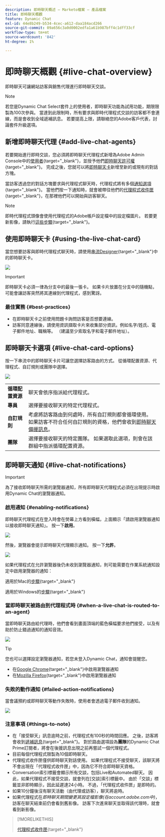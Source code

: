 ```yaml
---
description: 即時聊天概述 — Marketo檔案 — 產品檔案
title: 即時聊天概觀
feature: Dynamic Chat
exl-id: 44e8b249-b534-4cec-a612-daa184acd266
source-git-commit: 09a656c3a0d0002edfa1a61b987bff4c1dff33cf
workflow-type: tm+mt
source-wordcount: '842'
ht-degree: 1%

---
```


# 即時聊天概觀 {#live-chat-overview}

即時聊天可讓網站訪客與銷售代理進行即時聊天交談。

>[!NOTE]
>
>若您是Dynamic Chat Select套件上的使用者，即時聊天功能為試用功能，期限限製為100次參與。 當達到此限制時，所有要求與即時代理程式交談的訪客都不會連線，而是會收到全域遞補訊息。 若要提高上限，請聯絡您的Adobe客戶代表，討論套件升級選項。

## 新增即時聊天代理 {#add-live-chat-agents}

若要開始進行即時交談，您必須將即時聊天代理程式新增為Adobe Admin Console中的[使用者](/help/marketo/product-docs/demand-generation/dynamic-chat/setup-and-configuration/add-or-remove-chat-users.md#add-a-chat-user){target="_blank"}，並授予他們[即時聊天許可權](/help/marketo/product-docs/demand-generation/dynamic-chat/setup-and-configuration/permissions.md){target="_blank"}。 完成之後，您就可以將[即時聊天卡](#using-the-live-chat-card)新增至新的或現有的對話方塊。

當訪客透過您的對話方塊要求與代理程式聊天時，代理程式將有多個[通知選項](/help/marketo/product-docs/demand-generation/dynamic-chat/live-chat/agent-inbox.md#live-chat-notifications){target="_blank"}。 當他們按一下通知時，就會被帶往他們的[代理程式收件匣](/help/marketo/product-docs/demand-generation/dynamic-chat/live-chat/agent-inbox.md){target="_blank"}，在那裡他們可以開始與訪客聊天。

>[!NOTE]
>
>即時代理程式頭像會使用代理程式的Adobe帳戶設定檔中的設定檔圖片。 若要更新影像，請執行[這些步驟](https://helpx.adobe.com/tw/manage-account/using/edit-adobe-account-personal-profile.html){target="_blank"}。

## 使用即時聊天卡 {#using-the-live-chat-card}

當您想要訪客與即時代理程式聊天時，請使用[串流Designer](/help/marketo/product-docs/demand-generation/dynamic-chat/automated-chat/stream-designer.md){target="_blank"}中的即時聊天卡。

![](assets/live-chat-overview-1.png)

>[!IMPORTANT]
>
>即時聊天卡必須一律為分支中的最後一張卡。 如果卡片放置在分支中的隨機點，可能會讓訪客突然將其連線到代理程式，感到驚訝。

### 最佳實務 {#best-practices}

* 在即時聊天卡之前使用問題卡詢問訪客是否想要連線。
* 訪客同意連線後，請使用資訊擷取卡片來收集部分資訊，例如名字/姓氏、電子郵件地址、職稱等。 （建議至少索取名字和電子郵件地址）。

## 即時聊天卡選項 {#live-chat-card-options}

按一下串流中的即時聊天卡片可讓您選擇訪客路由的方式。 從循環配置資源、代理程式、自訂規則或團隊中選擇。

![](assets/live-chat-overview-2.png)

<table>
 <tbody>
  <tr>
   <td><b>循環配置資源</b></td>
   <td>聊天會依序指派給代理程式。</td>
  </tr>
  <tr>
   <td><b>專員</b></td>
   <td>選擇要接收聊天的特定代理程式。</td>
  </tr>
    <tr>
   <td><b>自訂規則</b></td>
   <td>考慮將訪客路由到何處時，所有自訂規則都會循環使用。 如果訪客不符合任何自訂規則的資格，他們會收到<a href="/help/marketo/product-docs/demand-generation/dynamic-chat/setup-and-configuration/agent-management.md#live-chat-fallback" target="_blank">即時聊天備援訊息</a>。</td>
  </tr>
  <tr>
   <td><b>團隊</b></td>
   <td>選擇要接收聊天的特定團隊。 如果選取此選項，則會在該群組中指派循環配置資源。</td>
  </tr>
 </tbody>
</table>

## 即時聊天通知 {#live-chat-notifications}

>[!IMPORTANT]
>
>為了接收即時聊天所需的瀏覽器通知，所有即時聊天代理程式必須在出現提示時啟用Dynamic Chat的瀏覽器通知。

### 啟用通知 {#enabling-notifications}

即時聊天代理程式在登入時會在熒幕上方看到橫幅，上面顯示「請啟用瀏覽器通知以接收即時聊天通知」。 按一下&#x200B;**啟用**。

![](assets/live-chat-overview-4.png)

然後，瀏覽器會提示即時聊天代理顯示通知。 按一下&#x200B;**允許**。

![](assets/live-chat-overview-5.png)

如果代理程式在允許瀏覽器後仍未收到瀏覽器通知，則可能需要在作業系統通知設定中啟用瀏覽器的通知：

適用於Mac的[步驟](https://support.apple.com/guide/mac-help/change-notifications-settings-mh40583/mac){target="_blank"}

適用於Windows的[步驟](https://support.microsoft.com/en-us/windows/change-notification-settings-in-windows-8942c744-6198-fe56-4639-34320cf9444e){target="_blank"}

### 當即時聊天被路由到代理程式時 {#when-a-live-chat-is-routed-to-an-agent}

當即時聊天路由給代理時，他們會看到畫面頂端的藍色橫幅要求他們接受，以及有助於防止錯過通知的通知音效。

![](assets/live-chat-overview-3.png)

>[!TIP]
>
>您也可以選擇設定瀏覽器通知，若您未登入Dynamic Chat，通知會提醒您。
>
>* 在[Google Chrome](https://support.google.com/chrome/answer/3220216?hl=en&co=GENIE.Platform%3DDesktop){target="_blank"}中啟用瀏覽器通知
>* 在[Mozilla Firefox](https://support.mozilla.org/en-US/kb/push-notifications-firefox){target="_blank"}中啟用瀏覽器通知

### 失敗的動作通知 {#failed-action-notifications}

當會議預約或即時聊天等動作失敗時，使用者會透過電子郵件收到通知。

![](assets/live-chat-overview-6.png)

### 注意事項 {#things-to-note}

* 在「接受聊天」訊息逾時之前，代理程式有100秒的時間回應。 之後，訪客將會收到[遞補訊息](/help/marketo/product-docs/demand-generation/dynamic-chat/setup-and-configuration/agent-management.md#live-chat-fallback){target="_blank"}。 對於路由選項設為&#x200B;**團隊**&#x200B;的Dynamic Chat Prime訂閱者，將會在後援訊息出現之前再嘗試一個代理程式。
* 目前每個代理程式限製為10個即時聊天。
* 代理程式收件匣僅供即時聊天對話使用。 如果代理程式不接受聊天，該聊天將不會出現在「代理程式收件匣」中，因為它不符合即時聊天資格。
* Conversation索引標籤會顯示所有交談，包括Live和Automated聊天。 因此，如果代理程式不接受交談，就會列在[交談]索引標籤中。 由於「交談」標籤並非即時顯示，因此延遲達24小時。 不過，「代理程式收件匣」是即時的。
* 如果10分鐘後沒有聊天活動（由代理或訪客），聊天將逾時。
* 如果代理程式在&#x200B;_即時聊天期間變更其設定檔影像(在account.adobe.com中)_，訪客在聊天結束前仍會看到舊影像。 訪客下次進來聊天並取得該代理時，就會看到新影像。

>[!MORELIKETHIS]
>
>[代理程式收件匣](/help/marketo/product-docs/demand-generation/dynamic-chat/live-chat/agent-inbox.md){target="_blank"}
